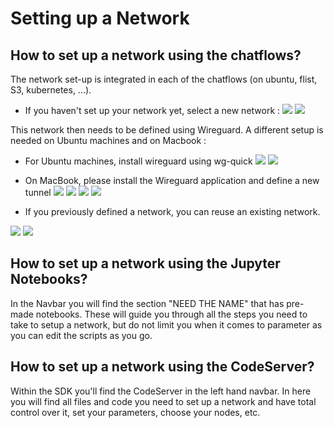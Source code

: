 # Setting up a Network
## How to set up a network using the chatflows?

The network set-up is integrated in each of the chatflows (on ubuntu, flist, S3, kubernetes, ...). 

- If you haven't set up your network yet, select a new network : 
![](chatflow_ubuntu5.png)
![](chatflow_ubuntu6.png)

This network then needs to be defined using Wireguard. 
A different setup is needed on Ubuntu machines and on Macbook : 
- For Ubuntu machines, install wireguard using wg-quick
![](chatflow_ubuntu9.png)
![](chatflow_ubuntu10.png)

- On MacBook, please install the Wireguard application and define a new tunnel 
![](chatflow_ubuntu11.png)
![](chatflow_ubuntu12.png)
![](chatflow_ubuntu13.png)
![](chatflow_ubuntu14.png)

- If you previously defined a network, you can reuse an existing network.

![](kubernetes_chatflow6.png)
![](kubernetes_chatflow7.png)


## How to set up a network using the Jupyter Notebooks?
In the Navbar you will find the section "NEED THE NAME" that has pre-made notebooks. These will guide you through all the steps you need to take to setup a network, but do not limit you when it comes to parameter as you can edit the scripts as you go.

## How to set up a network using the CodeServer?
Within the SDK you'll find the CodeServer in the left hand navbar.
In here you will find all files and code you need to set up a network and have total control over it, set your parameters, choose your nodes, etc.


